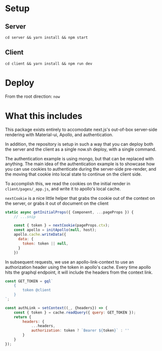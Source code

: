 # Setup #

## Server ##
`cd server && yarn install && npm start`

## Client ##
`cd client && yarn install && npm run dev`

# Deploy #
From the root direction: `now`

# What this includes #
This package exists entirely to accomodate next.js's out-of-box server-side rendering with Material-ui, Apollo, and authentication.

In addition, the repository is setup in such a way that you can deploy both the server and the client as a single now.sh deploy, with a single command. 

The authentication example is using mongo, but that can be replaced with anything. The main idea of the authentication example is to showcase how you can
use cookies to authenticate during the server-side pre-render, and the moving that cookie into local state to continue on the client side.

To accomplish this, we read the cookies on the initial render in `client/pages/_app.js`, and write it to apollo's local cache.

`nextCookie` is a nice little helper that grabs the cookie out of the context on the server, or grabs it out of document on the client

```js
static async getInitialProps({ Component, ...pageProps }) {
    // ...snip

    const { token } = nextCookie(pageProps.ctx);
    const apollo = initApollo(null, host);
    apollo.cache.writeData({
      data: {
        token: token || null,
      }
    })
```

In subsequent requests, we use an apollo-link-context to use an authorization header using the token in apollo's cache. 
Every time apollo hits the graphql endpoint, it will include the headers from the context link.

```js
const GET_TOKEN = gql`
    {
        token @client
    }
`;

const authLink = setContext((_, {headers}) => {
    const { token } = cache.readQuery({ query: GET_TOKEN });
    return {
        headers: {
            ...headers,
            authorization: token ? `Bearer ${token}` : ''
        }
    }
});
```
